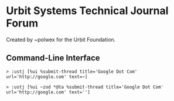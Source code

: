# Urbit Systems Technical Journal Forum

Created by ~polwex for the Urbit Foundation.

##  Command-Line Interface

```hoon
> :ustj [%ui %submit-thread title='Google Dot Com' url='http://google.com' text=~]

> :ustj [%ui ~zod *@ta %submit-thread title='Google Dot Com' url='http://google.com' text='']
```

